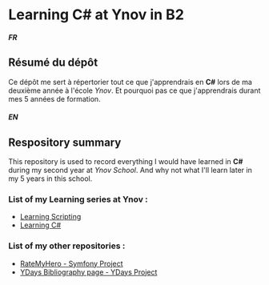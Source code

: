 # Learning C# at Ynov in B2


##### FR

## Résumé du dépôt

Ce dépôt me sert à répertorier tout ce que j'apprendrais en **C#** lors de ma deuxième année à l'école *Ynov*. Et pourquoi pas ce que j'apprendrais durant mes 5 années de formation.


##### EN

## Respository summary

This repository is used to record everything I would have learned in **C#** during my second year at *Ynov School*. And why not what I'll learn later in my 5 years in this school.



### List of my Learning series at Ynov :

* [Learning Scripting](https://github.com/ImMyst/Learning-Scripting-B2)
* [Learning C#](https://github.com/ImMyst/Learning-CSharp-B2)

### List of my other repositories :

* [RateMyHero - Symfony Project](https://github.com/ImMyst/RateMyHero)
* [YDays Bibliography page - YDays Project](https://github.com/ImMyst/Ydays-Bibliography-page)
